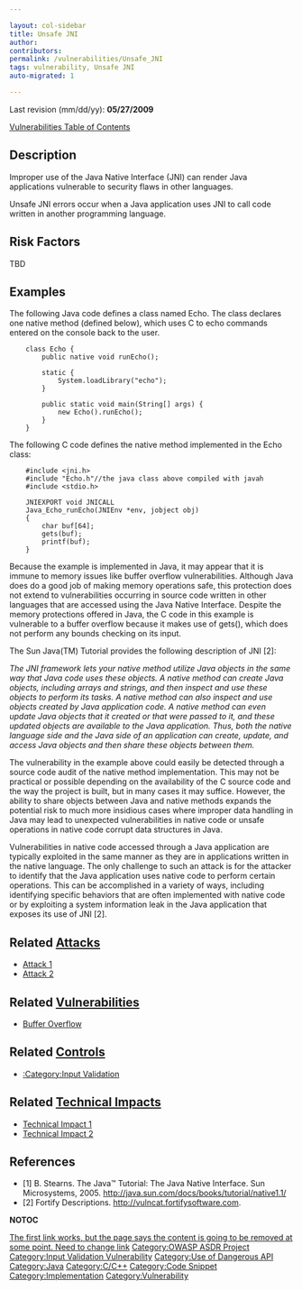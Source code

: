 ```yaml
---

layout: col-sidebar
title: Unsafe JNI
author: 
contributors: 
permalink: /vulnerabilities/Unsafe_JNI
tags: vulnerability, Unsafe JNI
auto-migrated: 1

---
```


Last revision (mm/dd/yy): **05/27/2009**

[Vulnerabilities Table of Contents](ASDR_TOC_Vulnerabilities "wikilink")

## Description

Improper use of the Java Native Interface (JNI) can render Java
applications vulnerable to security flaws in other languages.

Unsafe JNI errors occur when a Java application uses JNI to call code
written in another programming language.

## Risk Factors

TBD

## Examples

The following Java code defines a class named Echo. The class declares
one native method (defined below), which uses C to echo commands entered
on the console back to the user.

```
    class Echo {
        public native void runEcho();

        static {
            System.loadLibrary("echo");
        }

        public static void main(String[] args) {
            new Echo().runEcho();
        }
    }
```

The following C code defines the native method implemented in the Echo
class:

```
    #include <jni.h>
    #include "Echo.h"//the java class above compiled with javah
    #include <stdio.h>

    JNIEXPORT void JNICALL
    Java_Echo_runEcho(JNIEnv *env, jobject obj)
    {
        char buf[64];
        gets(buf);
        printf(buf);
    }
```

Because the example is implemented in Java, it may appear that it is
immune to memory issues like buffer overflow vulnerabilities. Although
Java does do a good job of making memory operations safe, this
protection does not extend to vulnerabilities occurring in source code
written in other languages that are accessed using the Java Native
Interface. Despite the memory protections offered in Java, the C code in
this example is vulnerable to a buffer overflow because it makes use of
gets(), which does not perform any bounds checking on its input.

The Sun Java(TM) Tutorial provides the following description of JNI
\[2\]:

*The JNI framework lets your native method utilize Java objects in the
same way that Java code uses these objects. A native method can create
Java objects, including arrays and strings, and then inspect and use
these objects to perform its tasks. A native method can also inspect and
use objects created by Java application code. A native method can even
update Java objects that it created or that were passed to it, and these
updated objects are available to the Java application. Thus, both the
native language side and the Java side of an application can create,
update, and access Java objects and then share these objects between
them.*

The vulnerability in the example above could easily be detected through
a source code audit of the native method implementation. This may not be
practical or possible depending on the availability of the C source code
and the way the project is built, but in many cases it may suffice.
However, the ability to share objects between Java and native methods
expands the potential risk to much more insidious cases where improper
data handling in Java may lead to unexpected vulnerabilities in native
code or unsafe operations in native code corrupt data structures in
Java.

Vulnerabilities in native code accessed through a Java application are
typically exploited in the same manner as they are in applications
written in the native language. The only challenge to such an attack is
for the attacker to identify that the Java application uses native code
to perform certain operations. This can be accomplished in a variety of
ways, including identifying specific behaviors that are often
implemented with native code or by exploiting a system information leak
in the Java application that exposes its use of JNI \[2\].

## Related [Attacks](Attacks "wikilink")

  - [Attack 1](Attack_1 "wikilink")
  - [Attack 2](Attack_2 "wikilink")

## Related [Vulnerabilities](Vulnerabilities "wikilink")

  - [Buffer Overflow](Buffer_Overflow "wikilink")

## Related [Controls](Controls "wikilink")

  - [:Category:Input Validation](:Category:Input_Validation "wikilink")

## Related [Technical Impacts](Technical_Impacts "wikilink")

  - [Technical Impact 1](Technical_Impact_1 "wikilink")
  - [Technical Impact 2](Technical_Impact_2 "wikilink")

## References

  - \[1\] B. Stearns. The Java™ Tutorial: The Java Native Interface. Sun
    Microsystems, 2005.
    <http://java.sun.com/docs/books/tutorial/native1.1/>
  - \[2\] Fortify Descriptions. <http://vulncat.fortifysoftware.com>.

__NOTOC__

[The first link works, but the page says the content is going to be
removed at some point. Need to change link](Category:FIXME "wikilink")
[Category:OWASP ASDR Project](Category:OWASP_ASDR_Project "wikilink")
[Category:Input Validation
Vulnerability](Category:Input_Validation_Vulnerability "wikilink")
[Category:Use of Dangerous
API](Category:Use_of_Dangerous_API "wikilink")
[Category:Java](Category:Java "wikilink")
[Category:C/C++](Category:C/C++ "wikilink") [Category:Code
Snippet](Category:Code_Snippet "wikilink")
[Category:Implementation](Category:Implementation "wikilink")
[Category:Vulnerability](Category:Vulnerability "wikilink")